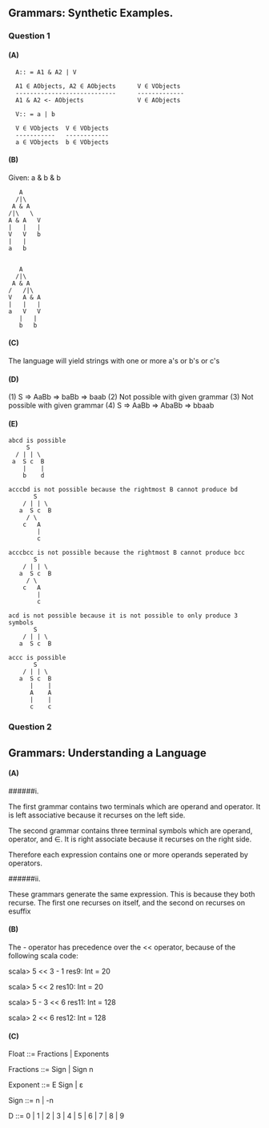 ## Grammars: Synthetic Examples.

### Question 1
#### (A)

```
  A:: = A1 & A2 | V

  A1 ∈ AObjects, A2 ∈ AObjects      V ∈ VObjects
  ----------------------------      -------------
  A1 & A2 <- AObjects               V ∈ AObjects

  V:: = a | b

  V ∈ VObjects  V ∈ VObjects
  -----------   ------------
  a ∈ VObjects  b ∈ VObjects

```

#### (B)

Given: a & b & b
```
   A            
  /|\           
 A & A          
/|\   \  
A & A   V         
|   |   |       
V   V   b        
|   |
a   b


   A            
  /|\           
 A & A  
/   /|\
V   A & A
|   |   |
a   V   V
   |   |
   b   b
```   

#### (C)

The language will yield strings with one or more a's or b's or c's

#### (D)

(1) S => AaBb => baBb => baab
(2) Not possible with given grammar
(3) Not possible with given grammar
(4) S => AaBb => AbaBb => bbaab

#### (E)

```
abcd is possible
     S
  / | | \
 a  S c  B
    |    |
    b    d

acccbd is not possible because the rightmost B cannot produce bd      
       S
    / | | \
   a  S c  B
     / \    
    c   A   
        |
        c

acccbcc is not possible because the rightmost B cannot produce bcc
       S
    / | | \
   a  S c  B
     / \    
    c   A   
        |
        c

acd is not possible because it is not possible to only produce 3 symbols
       S
    / | | \
   a  S c  B

accc is possible
       S
    / | | \
   a  S c  B
      |    |
      A    A
      |    |
      c    c
```

### Question 2

## Grammars: Understanding a Language


#### (A)

######i.


The first grammar contains two terminals which are operand and operator. It is left associative because it recurses  on the left side.


The second grammar contains three terminal symbols which are operand, operator, and ∈.  It is right associate because it recurses on the right side.


Therefore each expression contains one or more operands seperated by operators.


######ii.


These grammars generate the same expression.  This is because they both recurse.  The first one recurses on itself, and the second on recurses on esuffix


#### (B)
The - operator has precedence over the << operator, because of the following scala code:


scala> 5 << 3 - 1
res9: Int = 20

scala> 5 << 2
res10: Int = 20


scala> 5 - 3 << 6
res11: Int = 128

scala> 2 <<  6
res12: Int = 128


#### (C)


Float ::= Fractions | Exponents

Fractions ::= Sign | Sign n

Exponent ::= E Sign | ε

Sign ::= n | -n

D ::= 0 | 1 | 2 | 3 | 4 | 5 | 6 | 7 | 8 | 9





